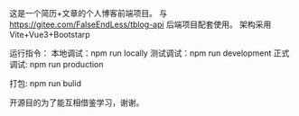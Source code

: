 <!--
 * @Author: FalseEndLess 732176612@qq.com
 * @Date: 2021-10-16 15:31:30
 * @LastEditors: FalseEndLess 732176612@qq.com
 * @LastEditTime: 2022-06-24 20:26:06
 * @FilePath: \tblog\README.md
 * @Description: 这是默认设置,请设置`customMade`, 打开koroFileHeader查看配置 进行设置: https://github.com/OBKoro1/koro1FileHeader/wiki/%E9%85%8D%E7%BD%AE
-->
这是一个简历+文章的个人博客前端项目。
与   https://gitee.com/FalseEndLess/tblog-api  后端项目配套使用。
架构采用Vite+Vue3+Bootstarp

运行指令：
本地调试：npm run locally
测试调试：npm run development
正式调试: npm run production

打包:
npm run bulid

开源目的为了能互相借鉴学习，谢谢。